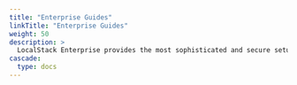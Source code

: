 ```yaml
---
title: "Enterprise Guides"
linkTitle: "Enterprise Guides"
weight: 50
description: >
  LocalStack Enterprise provides the most sophisticated and secure setup we offer, with advanced features and capabilities for large organizations and teams. This section provides guides and resources to help you get started with LocalStack Enterprise.
cascade:
  type: docs
---
```

